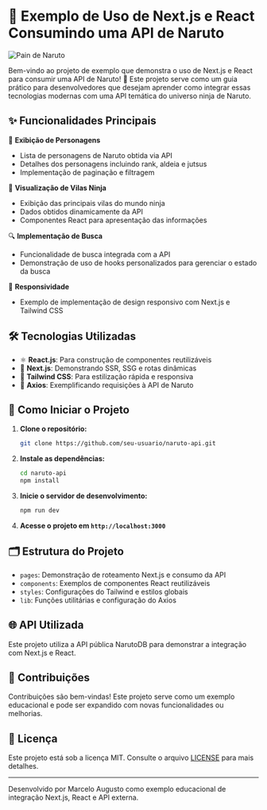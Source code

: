 # 🍥 Exemplo de Uso de Next.js e React Consumindo uma API de Naruto

![Pain de Naruto](https://imgs.search.brave.com/H6H84nxNxPTVdYJikxUFPVTraQA18z1p1YApKn9Ke5M/rs:fit:500:0:0:0/g:ce/aHR0cHM6Ly9jcml0/aWNhbGhpdHMuY29t/LmJyL3dwLWNvbnRl/bnQvdXBsb2Fkcy8y/MDIwLzAzL3BhaW4t/bmFydXRvLTEtOTEw/eDUwNS5qcGc)

Bem-vindo ao projeto de exemplo que demonstra o uso de Next.js e React para consumir uma API de Naruto! 🎉 Este projeto serve como um guia prático para desenvolvedores que desejam aprender como integrar essas tecnologias modernas com uma API temática do universo ninja de Naruto.

## ✨ Funcionalidades Principais

🥷 **Exibição de Personagens**
- Lista de personagens de Naruto obtida via API
- Detalhes dos personagens incluindo rank, aldeia e jutsus
- Implementação de paginação e filtragem

🏯 **Visualização de Vilas Ninja**
- Exibição das principais vilas do mundo ninja
- Dados obtidos dinamicamente da API
- Componentes React para apresentação das informações

🔍 **Implementação de Busca**
- Funcionalidade de busca integrada com a API
- Demonstração de uso de hooks personalizados para gerenciar o estado da busca

📱 **Responsividade**
- Exemplo de implementação de design responsivo com Next.js e Tailwind CSS

## 🛠️ Tecnologias Utilizadas

- ⚛️ **React.js**: Para construção de componentes reutilizáveis
- 🔼 **Next.js**: Demonstrando SSR, SSG e rotas dinâmicas
- 🎨 **Tailwind CSS**: Para estilização rápida e responsiva
- 🔄 **Axios**: Exemplificando requisições à API de Naruto

## 🚀 Como Iniciar o Projeto

1. **Clone o repositório:**
   ```bash
   git clone https://github.com/seu-usuario/naruto-api.git
   ```

2. **Instale as dependências:**
   ```bash
   cd naruto-api
   npm install
   ```

3. **Inicie o servidor de desenvolvimento:**
   ```bash
   npm run dev
   ```

4. **Acesse o projeto em `http://localhost:3000`**

## 🗂️ Estrutura do Projeto

- `pages`: Demonstração de roteamento Next.js e consumo da API
- `components`: Exemplos de componentes React reutilizáveis
- `styles`: Configurações do Tailwind e estilos globais
- `lib`: Funções utilitárias e configuração do Axios

## 🌐 API Utilizada

Este projeto utiliza a API pública NarutoDB para demonstrar a integração com Next.js e React.

## 🤝 Contribuições

Contribuições são bem-vindas! Este projeto serve como um exemplo educacional e pode ser expandido com novas funcionalidades ou melhorias.

## 📜 Licença

Este projeto está sob a licença MIT. Consulte o arquivo [LICENSE](LICENSE) para mais detalhes.

---

Desenvolvido por Marcelo Augusto como exemplo educacional de integração Next.js, React e API externa.
